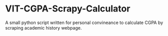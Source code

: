 # VIT-CGPA-Scrapy-Calculator
A small python script written for personal convineance to calculate CGPA by scraping academic history webpage.
